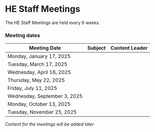 # HE Staff Meetings

The HE Staff Meetings are held every 6 weeks.

### Meeting dates

| Meeting Date          | Subject            | Content Leader      |
|-----------------------|--------------------|---------------------|
| Monday, January 17, 2025 |                  |                     |
| Tuesday, March 17, 2025   |                  |                     |
| Wednesday, April 16, 2025 |                |                     |
| Thursday, May 22, 2025  |                  |                     |
| Friday, July 11, 2025    |                  |                     |
| Wednesday, September 3, 2025 |            |                     |
| Monday, October 13, 2025 |              |                     |
| Tuesday, November 25, 2025 |               |                     |


*Content for the meetings will be added later*

